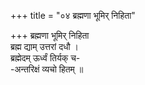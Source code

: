 +++
title = "०४ ब्रह्मणा भूमिर् निहिता"

+++
ब्रह्मणा भूमिर् निहिता  
ब्रह्म द्याम् उत्तरां दधौ ।  
ब्रह्मेदम् ऊर्ध्वं तिर्यक् च-  
-अन्तरिक्षं व्यचो हितम् ॥